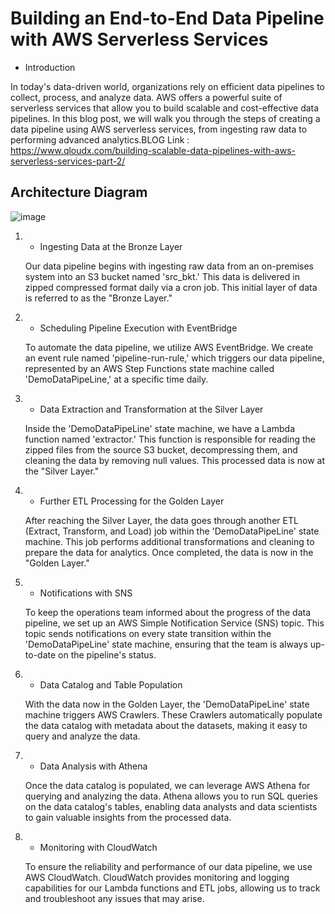 # Building an End-to-End Data Pipeline with AWS Serverless Services

* Introduction 

In today's data-driven world, organizations rely on efficient data pipelines to collect, process, and analyze data. AWS offers a powerful suite of serverless services that allow you to build scalable and cost-effective data pipelines. In this blog post, we will walk you through the steps of creating a data pipeline using AWS serverless services, from ingesting raw data to performing advanced analytics.BLOG Link : https://www.qloudx.com/building-scalable-data-pipelines-with-aws-serverless-services-part-2/

## Architecture Diagram

![image](https://github.com/afzal44/serverless-datapipeline-with-awscloud/assets/49905450/e8d381b2-ffd9-4bbe-9ef2-9ac2daa837f9)

1. * Ingesting Data at the Bronze Layer

   Our data pipeline begins with ingesting raw data from an on-premises system into an S3 bucket named 'src_bkt.' This data is delivered in zipped compressed format daily via a cron job. This initial layer of data is referred to as the "Bronze Layer."

2. * Scheduling Pipeline Execution with EventBridge

   To automate the data pipeline, we utilize AWS EventBridge. We create an event rule named 'pipeline-run-rule,' which triggers our data pipeline, represented by an AWS Step Functions state machine called 'DemoDataPipeLine,' at a specific time daily.

3. * Data Extraction and Transformation at the Silver Layer

   Inside the 'DemoDataPipeLine' state machine, we have a Lambda function named 'extractor.' This function is responsible for reading the zipped files from the source S3 bucket, decompressing them, and cleaning the data by removing null values. This processed data is now at the "Silver Layer."

4. * Further ETL Processing for the Golden Layer

   After reaching the Silver Layer, the data goes through another ETL (Extract, Transform, and Load) job within the 'DemoDataPipeLine' state machine. This job performs additional transformations and cleaning to prepare the data for analytics. Once completed, the data is now in the "Golden Layer."

5. * Notifications with SNS

   To keep the operations team informed about the progress of the data pipeline, we set up an AWS Simple Notification Service (SNS) topic. This topic sends notifications on every state transition within the 'DemoDataPipeLine' state machine, ensuring that the team is always up-to-date on the pipeline's status.

6. * Data Catalog and Table Population

   With the data now in the Golden Layer, the 'DemoDataPipeLine' state machine triggers AWS Crawlers. These Crawlers automatically populate the data catalog with metadata about the datasets, making it easy to query and analyze the data.

7. * Data Analysis with Athena

   Once the data catalog is populated, we can leverage AWS Athena for querying and analyzing the data. Athena allows you to run SQL queries on the data catalog's tables, enabling data analysts and data scientists to gain valuable insights from the processed data.

8. * Monitoring with CloudWatch

   To ensure the reliability and performance of our data pipeline, we use AWS CloudWatch. CloudWatch provides monitoring and logging capabilities for our Lambda functions and ETL jobs, allowing us to track and troubleshoot any issues that may arise.
